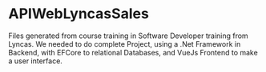 # APIWebLyncasSales
Files generated from course training in Software Developer training from Lyncas. We needed to do complete Project, using a .Net Framework in Backend, with EFCore to relational Databases, and VueJs Frontend to make a user interface.
